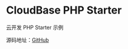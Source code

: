 # CloudBase PHP Starter

云开发 PHP Starter 示例

源码地址：[GitHub](https://github.com/TencentCloudBase/cloudbase-templates/blob/master/php-starter/)

